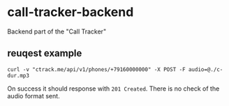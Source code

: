 # call-tracker-backend
Backend part of the "Call Tracker"

## reuqest example
```
curl -v "ctrack.me/api/v1/phones/+79160000000" -X POST -F audio=@./c-dur.mp3
```
On success it should response with `201 Created`.
There is no check of the audio format sent.